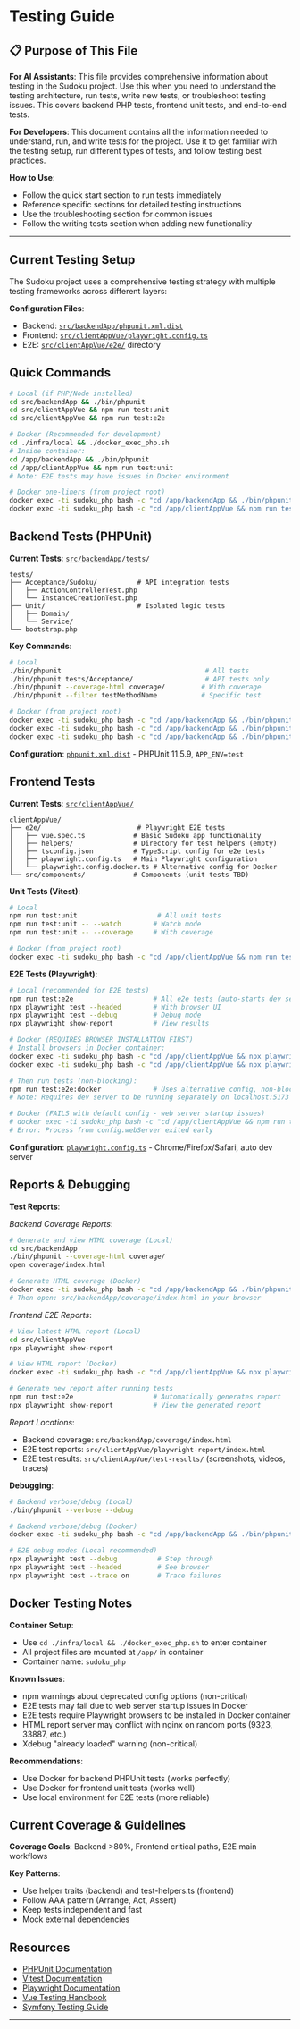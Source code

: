 # Testing Guide

## 📋 Purpose of This File

**For AI Assistants**: This file provides comprehensive information about testing in the Sudoku project. Use this when you need to understand the testing architecture, run tests, write new tests, or troubleshoot testing issues. This covers backend PHP tests, frontend unit tests, and end-to-end tests.

**For Developers**: This document contains all the information needed to understand, run, and write tests for the project. Use it to get familiar with the testing setup, run different types of tests, and follow testing best practices.

**How to Use**:
- Follow the quick start section to run tests immediately
- Reference specific sections for detailed testing instructions
- Use the troubleshooting section for common issues
- Follow the writing tests section when adding new functionality

---

## Current Testing Setup

The Sudoku project uses a comprehensive testing strategy with multiple testing frameworks across different layers:

**Configuration Files**:
- Backend: [`src/backendApp/phpunit.xml.dist`](../src/backendApp/phpunit.xml.dist)
- Frontend: [`src/clientAppVue/playwright.config.ts`](../src/clientAppVue/playwright.config.ts)
- E2E: [`src/clientAppVue/e2e/`](../src/clientAppVue/e2e/) directory

## Quick Commands

```bash
# Local (if PHP/Node installed)
cd src/backendApp && ./bin/phpunit
cd src/clientAppVue && npm run test:unit
cd src/clientAppVue && npm run test:e2e

# Docker (Recommended for development)
cd ./infra/local && ./docker_exec_php.sh
# Inside container:
cd /app/backendApp && ./bin/phpunit
cd /app/clientAppVue && npm run test:unit
# Note: E2E tests may have issues in Docker environment

# Docker one-liners (from project root)
docker exec -ti sudoku_php bash -c "cd /app/backendApp && ./bin/phpunit"
docker exec -ti sudoku_php bash -c "cd /app/clientAppVue && npm run test:unit"
```

## Backend Tests (PHPUnit)

**Current Tests**: [`src/backendApp/tests/`](../src/backendApp/tests/)
```
tests/
├── Acceptance/Sudoku/          # API integration tests
│   ├── ActionControllerTest.php
│   └── InstanceCreationTest.php
├── Unit/                       # Isolated logic tests
│   ├── Domain/
│   └── Service/
└── bootstrap.php
```

**Key Commands**:
```bash
# Local
./bin/phpunit                                    # All tests
./bin/phpunit tests/Acceptance/                  # API tests only
./bin/phpunit --coverage-html coverage/         # With coverage
./bin/phpunit --filter testMethodName           # Specific test

# Docker (from project root)
docker exec -ti sudoku_php bash -c "cd /app/backendApp && ./bin/phpunit"
docker exec -ti sudoku_php bash -c "cd /app/backendApp && ./bin/phpunit tests/Acceptance/"
docker exec -ti sudoku_php bash -c "cd /app/backendApp && ./bin/phpunit --coverage-html coverage/"
```

**Configuration**: [`phpunit.xml.dist`](../src/backendApp/phpunit.xml.dist) - PHPUnit 11.5.9, `APP_ENV=test`

## Frontend Tests

**Current Tests**: [`src/clientAppVue/`](../src/clientAppVue/)
```
clientAppVue/
├── e2e/                        # Playwright E2E tests
│   ├── vue.spec.ts            # Basic Sudoku app functionality
│   ├── helpers/               # Directory for test helpers (empty)
│   ├── tsconfig.json          # TypeScript config for e2e tests
│   ├── playwright.config.ts   # Main Playwright configuration
│   └── playwright.config.docker.ts # Alternative config for Docker
└── src/components/            # Components (unit tests TBD)
```

**Unit Tests (Vitest)**:
```bash
# Local
npm run test:unit                    # All unit tests
npm run test:unit -- --watch        # Watch mode
npm run test:unit -- --coverage     # With coverage

# Docker (from project root)
docker exec -ti sudoku_php bash -c "cd /app/clientAppVue && npm run test:unit"
```

**E2E Tests (Playwright)**:
```bash
# Local (recommended for E2E tests)
npm run test:e2e                    # All e2e tests (auto-starts dev server)
npx playwright test --headed        # With browser UI
npx playwright test --debug         # Debug mode
npx playwright show-report          # View results

# Docker (REQUIRES BROWSER INSTALLATION FIRST)
# Install browsers in Docker container:
docker exec -ti sudoku_php bash -c "cd /app/clientAppVue && npx playwright install"
docker exec -ti sudoku_php bash -c "cd /app/clientAppVue && npx playwright install-deps"

# Then run tests (non-blocking):
npm run test:e2e:docker             # Uses alternative config, non-blocking
# Note: Requires dev server to be running separately on localhost:5173

# Docker (FAILS with default config - web server startup issues)
# docker exec -ti sudoku_php bash -c "cd /app/clientAppVue && npm run test:e2e"
# Error: Process from config.webServer exited early
```

**Configuration**: [`playwright.config.ts`](../src/clientAppVue/playwright.config.ts) - Chrome/Firefox/Safari, auto dev server


## Reports & Debugging

**Test Reports**:

*Backend Coverage Reports*:
```bash
# Generate and view HTML coverage (Local)
cd src/backendApp
./bin/phpunit --coverage-html coverage/
open coverage/index.html

# Generate HTML coverage (Docker)
docker exec -ti sudoku_php bash -c "cd /app/backendApp && ./bin/phpunit --coverage-html coverage/"
# Then open: src/backendApp/coverage/index.html in your browser
```

*Frontend E2E Reports*:
```bash
# View latest HTML report (Local)
cd src/clientAppVue
npx playwright show-report

# View HTML report (Docker)
docker exec -ti sudoku_php bash -c "cd /app/clientAppVue && npx playwright show-report"

# Generate new report after running tests
npm run test:e2e                    # Automatically generates report
npx playwright show-report          # View the generated report
```

*Report Locations*:
- Backend coverage: `src/backendApp/coverage/index.html`
- E2E test reports: `src/clientAppVue/playwright-report/index.html`
- E2E test results: `src/clientAppVue/test-results/` (screenshots, videos, traces)

**Debugging**:
```bash
# Backend verbose/debug (Local)
./bin/phpunit --verbose --debug

# Backend verbose/debug (Docker)
docker exec -ti sudoku_php bash -c "cd /app/backendApp && ./bin/phpunit --verbose --debug"

# E2E debug modes (Local recommended)
npx playwright test --debug          # Step through
npx playwright test --headed         # See browser
npx playwright test --trace on       # Trace failures
```

## Docker Testing Notes

**Container Setup**:
- Use `cd ./infra/local && ./docker_exec_php.sh` to enter container
- All project files are mounted at `/app/` in container
- Container name: `sudoku_php`

**Known Issues**:
- npm warnings about deprecated config options (non-critical)
- E2E tests may fail due to web server startup issues in Docker
- E2E tests require Playwright browsers to be installed in Docker container
- HTML report server may conflict with nginx on random ports (9323, 33887, etc.)
- Xdebug "already loaded" warning (non-critical)

**Recommendations**:
- Use Docker for backend PHPUnit tests (works perfectly)
- Use Docker for frontend unit tests (works well)
- Use local environment for E2E tests (more reliable)

## Current Coverage & Guidelines

**Coverage Goals**: Backend >80%, Frontend critical paths, E2E main workflows

**Key Patterns**:
- Use helper traits (backend) and test-helpers.ts (frontend)
- Follow AAA pattern (Arrange, Act, Assert)
- Keep tests independent and fast
- Mock external dependencies

## Resources

- [PHPUnit Documentation](https://phpunit.de/documentation.html)
- [Vitest Documentation](https://vitest.dev/)
- [Playwright Documentation](https://playwright.dev/)
- [Vue Testing Handbook](https://vue-test-utils.vuejs.org/)
- [Symfony Testing Guide](https://symfony.com/doc/current/testing.html)

---
